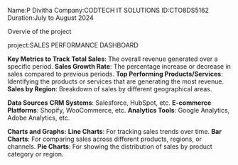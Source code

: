 Name:P Divitha
Company:CODTECH IT SOLUTIONS
ID:CTO8DS5162
Duration:July to August 2024

Overvie of the project

project:SALES PERFORMANCE DASHBOARD

**Key Metrics to Track**
**Total Sales**: The overall revenue generated over a specific period.
**Sales Growth Rate**: The percentage increase or decrease in sales compared to previous periods.
**Top Performing Products/Services**: Identifying the products or services that are generating the most revenue.
**Sales by Region**: Breakdown of sales by different geographical areas.

**Data Sources**
**CRM Systems**: Salesforce, HubSpot, etc.
**E-commerce Platforms**: Shopify, WooCommerce, etc.
**Analytics Tools**: Google Analytics, Adobe Analytics, etc.


**Charts and Graphs:**
**Line Charts**: For tracking sales trends over time.
**Bar Charts**: For comparing sales across different products, regions, or channels.
**Pie Charts**: For showing the distribution of sales by product category or region.

